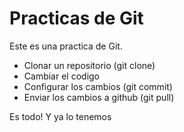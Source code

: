 # Practicas de Git

Este es una practica de Git.

- Clonar un repositorio (git clone)
- Cambiar el codigo 
- Configurar los cambios (git commit)
- Enviar los cambios a github (git pull)

Es todo! Y ya lo tenemos